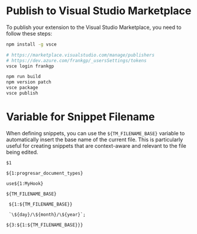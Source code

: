<!-- https://chatgpt.com/c/68575091-fbac-8006-a6b7-af401ddd807e -->

# Publish to Visual Studio Marketplace

To publish your extension to the Visual Studio Marketplace, you need to follow these steps:

```sh
npm install -g vsce

# https://marketplace.visualstudio.com/manage/publishers
# https://dev.azure.com/frankgp/_usersSettings/tokens
vsce login frankgp

npm run build
npm version patch
vsce package
vsce publish

```
<!-- 
para probar
fgp_r_taildwind_test
fgp_rn_taildwind_test
fgp_r_pre_json
fgp_rn_pre_json
 -->
# Variable for Snippet Filename

When defining snippets, you can use the `${TM_FILENAME_BASE}` variable to automatically insert the base name of the current file. This is particularly useful for creating snippets that are context-aware and relevant to the file being edited.

```tsx
$1

${1:progresar_document_types}

use${1:MyHook}

${TM_FILENAME_BASE}

 ${1:${TM_FILENAME_BASE}}

 `\${day}/\${month}/\${year}`;

${3:${1:${TM_FILENAME_BASE}}}
```
